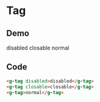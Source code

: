 # Tag

## Demo

<script setup>
import GTag from '../../src/components/tag/tag.vue'
</script>

<g-tag disabled>disabled</g-tag>
<g-tag closable>closable</g-tag>
<g-tag>normal</g-tag>

## Code

```html
<g-tag disabled>disabled</g-tag>
<g-tag closable>closable</g-tag>
<g-tag>normal</g-tag>
```
